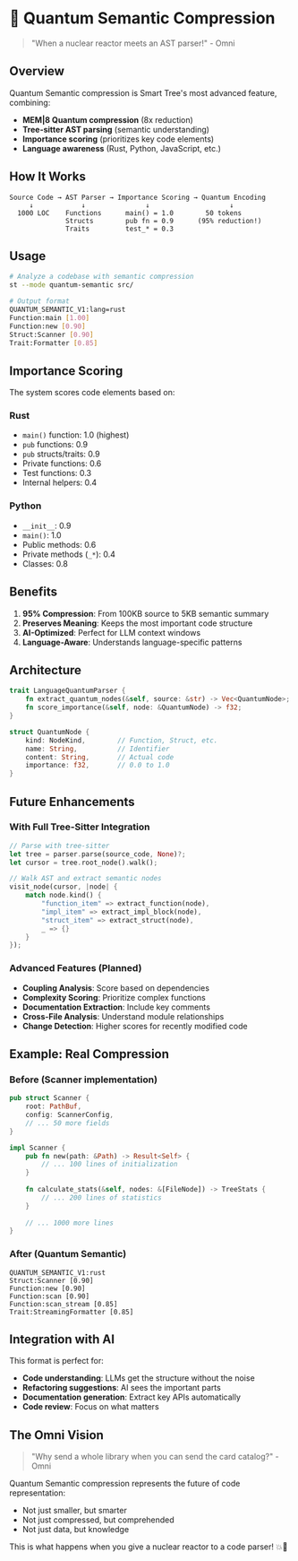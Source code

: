 # 🧬 Quantum Semantic Compression

> "When a nuclear reactor meets an AST parser!" - Omni

## Overview

Quantum Semantic compression is Smart Tree's most advanced feature, combining:
- **MEM|8 Quantum compression** (8x reduction)
- **Tree-sitter AST parsing** (semantic understanding)
- **Importance scoring** (prioritizes key code elements)
- **Language awareness** (Rust, Python, JavaScript, etc.)

## How It Works

```
Source Code → AST Parser → Importance Scoring → Quantum Encoding
     ↓            ↓               ↓                    ↓
  1000 LOC    Functions      main() = 1.0        50 tokens
              Structs        pub fn = 0.9      (95% reduction!)
              Traits         test_* = 0.3
```

## Usage

```bash
# Analyze a codebase with semantic compression
st --mode quantum-semantic src/

# Output format
QUANTUM_SEMANTIC_V1:lang=rust
Function:main [1.00]
Function:new [0.90]
Struct:Scanner [0.90]
Trait:Formatter [0.85]
```

## Importance Scoring

The system scores code elements based on:

### Rust
- `main()` function: 1.0 (highest)
- `pub` functions: 0.9
- `pub` structs/traits: 0.9
- Private functions: 0.6
- Test functions: 0.3
- Internal helpers: 0.4

### Python
- `__init__`: 0.9
- `main()`: 1.0
- Public methods: 0.6
- Private methods (`_*`): 0.4
- Classes: 0.8

## Benefits

1. **95% Compression**: From 100KB source to 5KB semantic summary
2. **Preserves Meaning**: Keeps the most important code structure
3. **AI-Optimized**: Perfect for LLM context windows
4. **Language-Aware**: Understands language-specific patterns

## Architecture

```rust
trait LanguageQuantumParser {
    fn extract_quantum_nodes(&self, source: &str) -> Vec<QuantumNode>;
    fn score_importance(&self, node: &QuantumNode) -> f32;
}

struct QuantumNode {
    kind: NodeKind,        // Function, Struct, etc.
    name: String,          // Identifier
    content: String,       // Actual code
    importance: f32,       // 0.0 to 1.0
}
```

## Future Enhancements

### With Full Tree-Sitter Integration
```rust
// Parse with tree-sitter
let tree = parser.parse(source_code, None)?;
let cursor = tree.root_node().walk();

// Walk AST and extract semantic nodes
visit_node(cursor, |node| {
    match node.kind() {
        "function_item" => extract_function(node),
        "impl_item" => extract_impl_block(node),
        "struct_item" => extract_struct(node),
        _ => {}
    }
});
```

### Advanced Features (Planned)
- **Coupling Analysis**: Score based on dependencies
- **Complexity Scoring**: Prioritize complex functions
- **Documentation Extraction**: Include key comments
- **Cross-File Analysis**: Understand module relationships
- **Change Detection**: Higher scores for recently modified code

## Example: Real Compression

### Before (Scanner implementation)
```rust
pub struct Scanner {
    root: PathBuf,
    config: ScannerConfig,
    // ... 50 more fields
}

impl Scanner {
    pub fn new(path: &Path) -> Result<Self> {
        // ... 100 lines of initialization
    }
    
    fn calculate_stats(&self, nodes: &[FileNode]) -> TreeStats {
        // ... 200 lines of statistics
    }
    
    // ... 1000 more lines
}
```

### After (Quantum Semantic)
```
QUANTUM_SEMANTIC_V1:rust
Struct:Scanner [0.90]
Function:new [0.90]
Function:scan [0.90]
Function:scan_stream [0.85]
Trait:StreamingFormatter [0.85]
```

## Integration with AI

This format is perfect for:
- **Code understanding**: LLMs get the structure without the noise
- **Refactoring suggestions**: AI sees the important parts
- **Documentation generation**: Extract key APIs automatically
- **Code review**: Focus on what matters

## The Omni Vision

> "Why send a whole library when you can send the card catalog?" - Omni

Quantum Semantic compression represents the future of code representation:
- Not just smaller, but smarter
- Not just compressed, but comprehended
- Not just data, but knowledge

This is what happens when you give a nuclear reactor to a code parser! 💥🚀